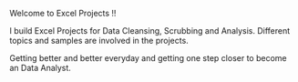 Welcome to Excel Projects !!

I build Excel Projects for Data Cleansing, Scrubbing and Analysis.
Different topics and samples are involved in the projects.

Getting better and better everyday and getting one step closer to become an Data Analyst.
